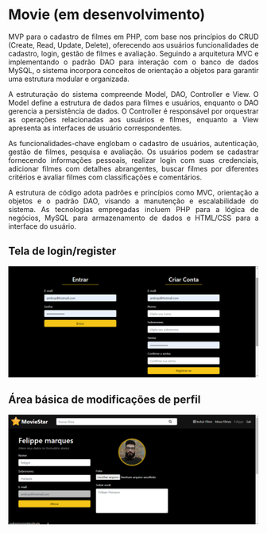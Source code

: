 # Movie (em desenvolvimento) 
<p align="justify">
MVP para o cadastro de filmes em PHP, com base nos princípios do CRUD (Create, Read, Update, Delete), oferecendo aos usuários funcionalidades de cadastro, login, gestão de filmes e avaliação. Seguindo a arquitetura MVC e implementando o padrão DAO para interação com o banco de dados MySQL, o sistema incorpora conceitos de orientação a objetos para garantir uma estrutura modular e organizada.
</p>
<p align="justify">
  A estruturação do sistema compreende Model, DAO, Controller e View. O Model define a estrutura de dados para filmes e usuários, enquanto o DAO gerencia a persistência de dados. O Controller é responsável por orquestrar as operações relacionadas aos usuários e filmes, enquanto a View apresenta as interfaces de usuário correspondentes.
</p>

<p align="justify">
As funcionalidades-chave englobam o cadastro de usuários, autenticação, gestão de filmes, pesquisa e avaliação. Os usuários podem se cadastrar fornecendo informações pessoais, realizar login com suas credenciais, adicionar filmes com detalhes abrangentes, buscar filmes por diferentes critérios e avaliar filmes com classificações e comentários.
</p>

<p align="justify">
A estrutura de código adota padrões e princípios como MVC, orientação a objetos e o padrão DAO, visando a manutenção e escalabilidade do sistema. As tecnologias empregadas incluem PHP para a lógica de negócios, MySQL para armazenamento de dados e HTML/CSS para a interface do usuário.
</p>

<h2>Tela de login/register</h2>

![Login/register](https://github.com/hochiminh1996/movie/blob/master/image/login.png)

<h2>Área básica de modificações de perfil</h2>

![Login/register](https://github.com/hochiminh1996/movie/blob/master/image/profile.png)



